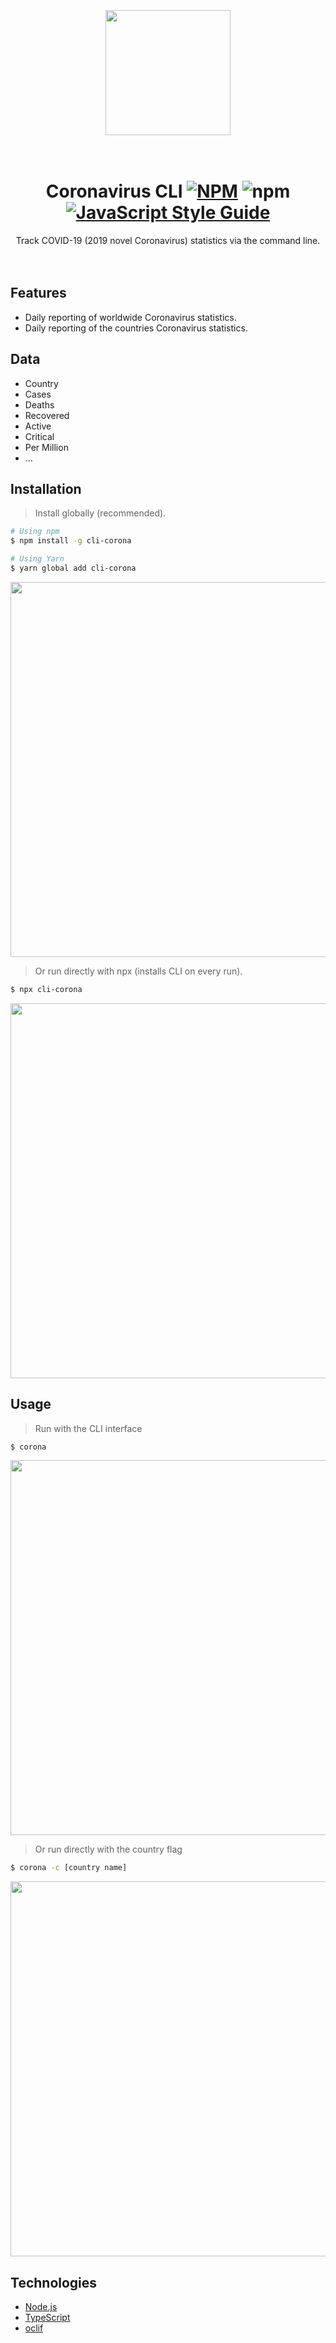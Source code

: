 <br>
<br>
<br>
<div align="center">
  <img src="https://i.imgur.com/2vnaNkL.png" width="200px" />
</div>
<br>
<br>

<div align="center">
  
# Coronavirus CLI  [![NPM](https://img.shields.io/npm/v/cli-corona.svg)](https://www.npmjs.com/package/cli-corona) ![npm](https://img.shields.io/npm/dt/cli-corona) [![JavaScript Style Guide](https://img.shields.io/badge/code_style-standard-brightgreen.svg)](https://standardjs.com)
Track COVID-19 (2019 novel Coronavirus) statistics via the command line.
<br>
<br>
<br>
</div>

## Features
- Daily reporting of worldwide Coronavirus statistics.
- Daily reporting of the countries Coronavirus statistics.

## Data
- Country
- Cases
- Deaths
- Recovered
- Active
- Critical
- Per Million
- ...

## Installation
> Install globally (recommended).
```bash
# Using npm
$ npm install -g cli-corona

# Using Yarn
$ yarn global add cli-corona
```
<img src="https://i.imgur.com/74VtGlX.gif" width="600px" />

<br>

> Or run directly with npx (installs CLI on every run).
```bash
$ npx cli-corona
```
<img src="https://i.imgur.com/6LRH6hs.gif" width="600px" />

## Usage 
> Run with the CLI interface
```bash
$ corona
```
<img src="https://i.imgur.com/MVokK9r.gif" width="600px" />

<br>

> Or run directly with the country flag
```bash
$ corona -c [country name]
```
<img src="https://i.imgur.com/7gIWtw7.gif" width="600px" />

## Technologies
* [Node.js](https://github.com/nodejs/node)
* [TypeScript](https://github.com/microsoft/TypeScript)
* [oclif](https://github.com/oclif/oclif)
